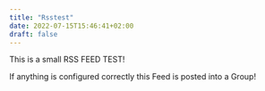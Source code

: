 ```yaml
---
title: "Rsstest"
date: 2022-07-15T15:46:41+02:00
draft: false
---
```



This is a small RSS FEED TEST!

If anything is configured correctly this Feed is posted into a Group!

